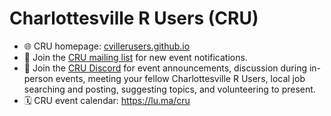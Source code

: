 # Charlottesville R Users (CRU)

- 🌐 CRU homepage: [cvillerusers.github.io](https://cvillerusers.github.io/)
- 📨 Join the [CRU mailing list](https://groups.google.com/g/cvillerusers) for new event notifications. 
- 💬 Join the [CRU Discord](https://discord.gg/MZ49Zar4gA) for event announcements, discussion during in-person events, meeting your fellow Charlottesville R Users, local job searching and posting, suggesting topics, and volunteering to present.
- 🗓️ CRU event calendar: <https://lu.ma/cru>
